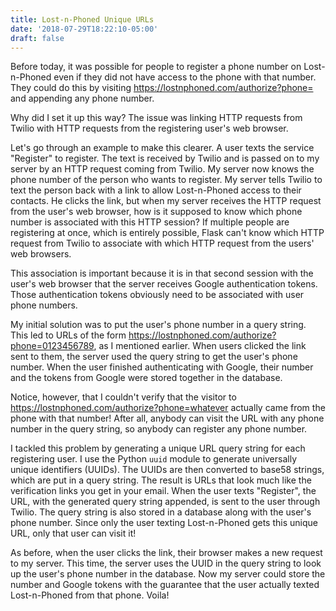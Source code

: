 ```yaml
---
title: Lost-n-Phoned Unique URLs
date: '2018-07-29T18:22:10-05:00'
draft: false
---
```

Before today, it was possible for people to register a phone number on Lost-n-Phoned even if they did not have access to the phone with that number. They could do this by visiting https://lostnphoned.com/authorize?phone= and appending any phone number.

Why did I set it up this way? The issue was linking HTTP requests from Twilio with HTTP requests from the registering user's web browser. 

Let's go through an example to make this clearer. A user texts the service "Register" to register. The text is received by Twilio and is passed on to my server by an HTTP request coming from Twilio. My server now knows the phone number of the person who wants to register. My server tells Twilio to text the person back with a link to allow Lost-n-Phoned access to their contacts. He clicks the link, but when my server receives the HTTP request from the user's web browser, how is it supposed to know which phone number is associated with this HTTP session? If multiple people are registering at once, which is entirely possible, Flask can't know which HTTP request from Twilio to associate with which HTTP request from the users' web browsers.

This association is important because it is in that second session with the user's web browser that the server receives Google authentication tokens. Those authentication tokens obviously need to be associated with user phone numbers.

My initial solution was to put the user's phone number in a query string. This led to URLs of the form https://lostnphoned.com/authorize?phone=0123456789, as I mentioned earlier. When users clicked the link sent to them, the server used the query string to get the user's phone number. When the user finished authenticating with Google, their number and the tokens from Google were stored together in the database.

Notice, however, that I couldn't verify that the visitor to https://lostnphoned.com/authorize?phone=whatever actually came from the phone with that number! After all, anybody can visit the URL with any phone number in the query string, so anybody can register any phone number.

I tackled this problem by generating a unique URL query string for each registering user. I use the Python `uuid` module to generate universally unique identifiers (UUIDs). The UUIDs are then converted to base58 strings, which are put in a query string. The result is URLs that look much like the verification links you get in your email. When the user texts "Register", the URL, with the generated query string appended, is sent to the user through Twilio. The query string is also stored in a database along with the user's phone number. Since only the user texting Lost-n-Phoned gets this unique URL, only that user can visit it!

As before, when the user clicks the link, their browser makes a new request to my server. This time, the server uses the UUID in the query string to look up the user's phone number in the database. Now my server could store the number and Google tokens with the guarantee that the user actually texted Lost-n-Phoned from that phone. Voila!
